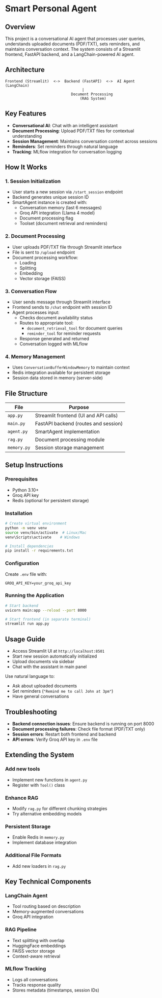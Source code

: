 # Smart Personal Agent

## Overview
This project is a conversational AI agent that processes user queries, understands uploaded documents (PDF/TXT), sets reminders, and maintains conversation context. The system consists of a Streamlit frontend, FastAPI backend, and a LangChain-powered AI agent.

## Architecture
```
Frontend (Streamlit)  <->  Backend (FastAPI)  <->  AI Agent (LangChain)
                                   |
                              Document Processing
                                  (RAG System)
```

## Key Features
- **Conversational AI**: Chat with an intelligent assistant
- **Document Processing**: Upload PDF/TXT files for contextual understanding
- **Session Management**: Maintains conversation context across sessions
- **Reminders**: Set reminders through natural language
- **Tracking**: MLflow integration for conversation logging

## How It Works

### 1. Session Initialization
- User starts a new session via `/start_session` endpoint
- Backend generates unique session ID
- SmartAgent instance is created with:
  - Conversation memory (last 6 messages)
  - Groq API integration (Llama 4 model)
  - Document processing flag
  - Toolset (document retrieval and reminders)

### 2. Document Processing
- User uploads PDF/TXT file through Streamlit interface
- File is sent to `/upload` endpoint
- Document processing workflow:
  - Loading
  - Splitting
  - Embedding
  - Vector storage (FAISS)

### 3. Conversation Flow
- User sends message through Streamlit interface
- Frontend sends to `/chat` endpoint with session ID
- Agent processes input:
  - Checks document availability status
  - Routes to appropriate tool:
    - `document_retrieval_tool` for document queries
    - `reminder_tool` for reminder requests
  - Response generated and returned
  - Conversation logged with MLflow

### 4. Memory Management
- Uses `ConversationBufferWindowMemory` to maintain context
- Redis integration available for persistent storage
- Session data stored in memory (server-side)

## File Structure

| File        | Purpose                                 |
|-------------|-----------------------------------------|
| `app.py`    | Streamlit frontend (UI and API calls)   |
| `main.py`   | FastAPI backend (routes and session)    |
| `agent.py`  | SmartAgent implementation               |
| `rag.py`    | Document processing module              |
| `memory.py` | Session storage management              |

## Setup Instructions

### Prerequisites
- Python 3.10+
- Groq API key
- Redis (optional for persistent storage)

### Installation
```bash
# Create virtual environment
python -m venv venv
source venv/bin/activate  # Linux/Mac
venv\Scripts\activate    # Windows

# Install dependencies
pip install -r requirements.txt
```

### Configuration
Create `.env` file with:
```
GROQ_API_KEY=your_groq_api_key
```

### Running the Application
```bash
# Start backend
uvicorn main:app --reload --port 8000

# Start frontend (in separate terminal)
streamlit run app.py
```

## Usage Guide
- Access Streamlit UI at `http://localhost:8501`
- Start new session automatically initialized
- Upload documents via sidebar
- Chat with the assistant in main panel

Use natural language to:
- Ask about uploaded documents
- Set reminders (`"Remind me to call John at 3pm"`)
- Have general conversations

## Troubleshooting
- **Backend connection issues**: Ensure backend is running on port 8000
- **Document processing failures**: Check file format (PDF/TXT only)
- **Session errors**: Restart both frontend and backend
- **API errors**: Verify Groq API key in `.env` file

## Extending the System

### Add new tools
- Implement new functions in `agent.py`
- Register with `Tool()` class

### Enhance RAG
- Modify `rag.py` for different chunking strategies
- Try alternative embedding models

### Persistent Storage
- Enable Redis in `memory.py`
- Implement database integration

### Additional File Formats
- Add new loaders in `rag.py`

## Key Technical Components

### LangChain Agent
- Tool routing based on description
- Memory-augmented conversations
- Groq API integration

### RAG Pipeline
- Text splitting with overlap
- HuggingFace embeddings
- FAISS vector storage
- Context-aware retrieval

### MLflow Tracking
- Logs all conversations
- Tracks response quality
- Stores metadata (timestamps, session IDs)
